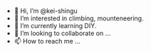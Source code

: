- 👋 Hi, I’m @kei-shingu
- 👀 I’m interested in climbing, mounteneering.
- 🌱 I’m currently learning DIY.
- 💞️ I’m looking to collaborate on ...
- 📫 How to reach me ...

<!---
kei-shingu/kei-shingu is a ✨ special ✨ repository because its `README.md` (this file) appears on your GitHub profile.
You can click the Preview link to take a look at your changes.
--->
